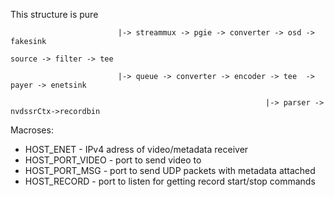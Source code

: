 This structure is pure

                            |-> streammux -> pgie -> converter -> osd -> fakesink
    
    source -> filter -> tee 

                            |-> queue -> converter -> encoder -> tee  -> payer -> enetsink
          
                                                             |-> parser -> nvdssrCtx->recordbin 

Macroses:

- HOST_ENET - IPv4 adress of video/metadata receiver
- HOST_PORT_VIDEO - port to send video to
- HOST_PORT_MSG - port to send UDP packets with metadata attached 
- HOST_RECORD - port to listen for getting record start/stop commands



